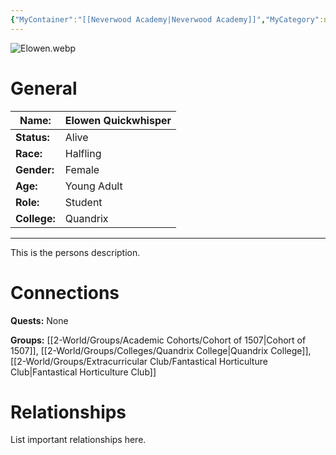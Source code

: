 ```yaml
---
{"MyContainer":"[[Neverwood Academy|Neverwood Academy]]","MyCategory":null,"image":"Elowen.webp","tags":["Category/People"],"obsidianUIMode":"preview","aliases":null,"NoteStatus":"❓","char_status":"Alive","char_race":"Halfling","char_gender":"Female","char_role":"Student","char_college":"Quandrix","char_items":null,"char_age":"Young Adult","parents":null,"children":null,"enemies":null,"allies":null,"siblings":null,"partner":null,"Connected_Quests":[],"Connected_Groups":["[[Cohort of 1507|Cohort of 1507]]","[[Quandrix College|Quandrix College]]","[[Fantastical Horticulture Club|Fantastical Horticulture Club]]"],"dg-publish":true,"dg-path":"World/People/Elowen Quickwhisper.md","permalink":"/world/people/elowen-quickwhisper/","dgPassFrontmatter":true,"updated":"2025-10-03T12:50:10.000+01:00"}
---
```



![Elowen.webp](/img/user/z_Assets/character_art/NPCs/Cohort%20of%201507/Elowen.webp)
# General


| Name:        | Elowen Quickwhisper |
| ------------ | ------------------- |
| **Status:**  | Alive               |
| **Race:**    | Halfling            |
| **Gender:**  | Female              |
| **Age:**     | Young Adult         |
| **Role:**    | Student             |
| **College:** | Quandrix            |


---

This is the persons description. 


# Connections


**Quests:** None 

**Groups:** [[2-World/Groups/Academic Cohorts/Cohort of 1507\|Cohort of 1507]], [[2-World/Groups/Colleges/Quandrix College\|Quandrix College]], [[2-World/Groups/Extracurricular Club/Fantastical Horticulture Club\|Fantastical Horticulture Club]]


# Relationships

List important relationships here. 

